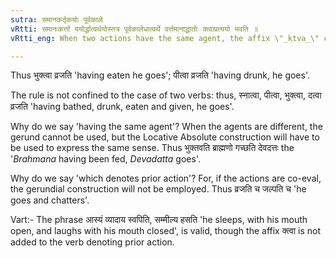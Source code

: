 ```yaml
---
sutra: समानकर्तृकयोः पूर्वकाले
vRtti: समानःकर्त्ता ययोर्द्धात्वर्थयोस्तत्र पूर्वकालेधात्वर्थे वर्त्तमानाद्धातोः क्त्वाप्रत्ययो भवति ॥
vRtti_eng: When two actions have the same agent, the affix \"_ktva_\" comes after that verb which takes place in a time anterior to that of the other (i. e. the Absolutive in \"_tva_\" refers to that action which precedes in time).

---
```

Thus भुक्त्वा व्रजति 'having eaten he goes'; पीत्वा व्रजति 'having drunk, he goes'.

The rule is not confined to the case of two verbs: thus, स्नात्वा, पीत्वा, भुक्त्वा, दत्वा व्रजति 'having bathed, drunk, eaten and given, he goes'.

Why do we say 'having the same agent'? When the agents are different, the gerund cannot be used, but the Locative Absolute construction will have to be used to express the same sense. Thus भुक्तवति ब्राह्मणो गच्छति देवदत्तः the '_Brahmana_ having been fed, _Devadatta_ goes'.

Why do we say 'which denotes prior action'? For, if the actions are co-eval, the gerundial construction will not be employed. Thus व्रजति च जल्पति च 'he goes and chatters'.

Vart:- The phrase आस्यं व्यादाय स्वपिति, सम्मील्य हसति 'he sleeps, with his mouth open, and laughs with his mouth closed', is valid, though the affix क्त्वा is not added to the verb denoting prior action.